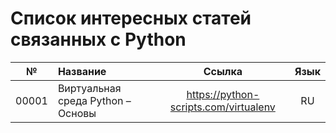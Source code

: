 # Список интересных статей связанных с Python

|  №  | Название | Ссылка | Язык |
|:---:|:---------|:------:|:----:|
|00001| Виртуальная среда Python – Основы | https://python-scripts.com/virtualenv | RU|
